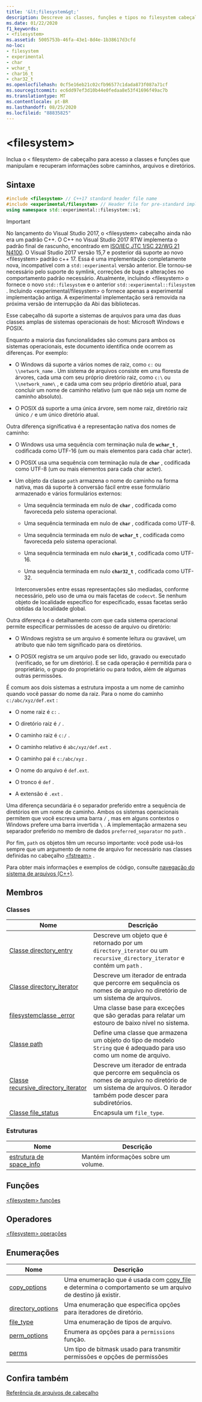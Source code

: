 ```yaml
---
title: '&lt;filesystem&gt;'
description: Descreve as classes, funções e tipos no filesystem cabeçalho da biblioteca C++ padrão.
ms.date: 01/22/2020
f1_keywords:
- <filesystem>
ms.assetid: 5005753b-46fa-43e1-8d4e-1b38617d3cfd
no-loc:
- filesystem
- experimental
- char
- wchar_t
- char16_t
- char32_t
ms.openlocfilehash: 0cf5e16eb21c02cfb96577c1dada873f087a71cf
ms.sourcegitcommit: ec6dd97ef3d10b44e0fedaa8e53f41696f49ac7b
ms.translationtype: MT
ms.contentlocale: pt-BR
ms.lasthandoff: 08/25/2020
ms.locfileid: "88835825"
---
```

# &lt;filesystem&gt;

Inclua o &lt; filesystem> de cabeçalho para acesso a classes e funções que manipulam e recuperam informações sobre caminhos, arquivos e diretórios.

## <a name="syntax"></a>Sintaxe

```cpp
#include <filesystem> // C++17 standard header file name
#include <experimental/filesystem> // Header file for pre-standard implementation
using namespace std::experimental::filesystem::v1;
```

> [!IMPORTANT]
> No lançamento do Visual Studio 2017, o \<filesystem> cabeçalho ainda não era um padrão C++. O C++ no Visual Studio 2017 RTW implementa o padrão final de rascunho, encontrado em [ISO/IEC JTC 1/SC 22/WG 21 N4100](https://wg21.link/n4100). O Visual Studio 2017 versão 15,7 e posterior dá suporte ao novo \<filesystem> padrão c++ 17.
> Essa é uma implementação completamente nova, incompatível com a `std::experimental` versão anterior. Ele tornou-se necessário pelo suporte do symlink, correções de bugs e alterações no comportamento padrão necessário. Atualmente, incluindo \<filesystem> o fornece o novo `std::filesystem` e o anterior `std::experimental::filesystem` . Incluindo \<experimental/filesystem> o fornece apenas a experimental implementação antiga. A experimental implementação será removida na próxima versão de interrupção da Abi das bibliotecas.

Esse cabeçalho dá suporte a sistemas de arquivos para uma das duas classes amplas de sistemas operacionais de host: Microsoft Windows e POSIX.

Enquanto a maioria das funcionalidades são comuns para ambos os sistemas operacionais, este documento identifica onde ocorrem as diferenças. Por exemplo:

- O Windows dá suporte a vários nomes de raiz, como `c:` ou `\\network_name` . Um sistema de arquivos consiste em uma floresta de árvores, cada uma com seu próprio diretório raiz, como `c:\` ou `\\network_name\` , e cada uma com seu próprio diretório atual, para concluir um nome de caminho relativo (um que não seja um nome de caminho absoluto).

- O POSIX dá suporte a uma única árvore, sem nome raiz, diretório raiz único `/` e um único diretório atual.

Outra diferença significativa é a representação nativa dos nomes de caminho:

- O Windows usa uma sequência com terminação nula de **`wchar_t`** , codificada como UTF-16 (um ou mais elementos para cada char acter).

- O POSIX usa uma sequência com terminação nula de **`char`** , codificada como UTF-8 (um ou mais elementos para cada char acter).

- Um objeto da classe `path` armazena o nome do caminho na forma nativa, mas dá suporte à conversão fácil entre esse formulário armazenado e vários formulários externos:

  - Uma sequência terminada em nulo de **`char`** , codificada como favoreceda pelo sistema operacional.

  - Uma sequência terminada em nulo de **`char`** , codificada como UTF-8.

  - Uma sequência terminada em nulo de **`wchar_t`** , codificada como favoreceda pelo sistema operacional.

  - Uma sequência terminada em nulo **`char16_t`** , codificada como UTF-16.

  - Uma sequência terminada em nulo **`char32_t`** , codificada como UTF-32.

  Interconversões entre essas representações são mediadas, conforme necessário, pelo uso de uma ou mais facetas de `codecvt`. Se nenhum objeto de localidade específico for especificado, essas facetas serão obtidas da localidade global.

Outra diferença é o detalhamento com que cada sistema operacional permite especificar permissões de acesso de arquivo ou diretório:

- O Windows registra se um arquivo é somente leitura ou gravável, um atributo que não tem significado para os diretórios.

- O POSIX registra se um arquivo pode ser lido, gravado ou executado (verificado, se for um diretório). E se cada operação é permitida para o proprietário, o grupo do proprietário ou para todos, além de algumas outras permissões.

É comum aos dois sistemas a estrutura imposta a um nome de caminho quando você passar do nome da raiz. Para o nome do caminho `c:/abc/xyz/def.ext` :

- O nome raiz é `c:` .

- O diretório raiz é `/` .

- O caminho raiz é `c:/` .

- O caminho relativo é `abc/xyz/def.ext` .

- O caminho pai é `c:/abc/xyz` .

- O nome do arquivo é `def.ext`.

- O tronco é `def` .

- A extensão é `.ext` .

Uma diferença secundária é o separador preferido entre a sequência de diretórios em um nome de caminho. Ambos os sistemas operacionais permitem que você escreva uma barra `/` , mas em alguns contextos o Windows prefere uma barra invertida `\` . A implementação armazena seu separador preferido no membro de dados `preferred_separator` no `path` .

Por fim, `path` os objetos têm um recurso importante: você pode usá-los sempre que um argumento de nome de arquivo for necessário nas classes definidas no cabeçalho [\<fstream>](fstream.md) .

Para obter mais informações e exemplos de código, consulte [navegação do sistema de arquivos (C++)](../standard-library/file-system-navigation.md).

## <a name="members"></a>Membros

### <a name="classes"></a>Classes

|Nome|Descrição|
|-|-|
|[Classe directory_entry](../standard-library/directory-entry-class.md)|Descreve um objeto que é retornado por um `directory_iterator` ou um `recursive_directory_iterator` e contém um `path` .|
|[Classe directory_iterator](../standard-library/directory-iterator-class.md)|Descreve um iterador de entrada que percorre em sequência os nomes de arquivo no diretório de um sistema de arquivos.|
|[filesystemclasse _error](../standard-library/filesystem-error-class.md)|Uma classe base para exceções que são geradas para relatar um estouro de baixo nível no sistema.|
|[Classe path](../standard-library/path-class.md)|Define uma classe que armazena um objeto do tipo de modelo `String` que é adequado para uso como um nome de arquivo.|
|[Classe recursive_directory_iterator](../standard-library/recursive-directory-iterator-class.md)|Descreve um iterador de entrada que percorre em sequência os nomes de arquivo no diretório de um sistema de arquivos. O iterador também pode descer para subdiretórios.|
|[Classe file_status](../standard-library/file-status-class.md)|Encapsula um `file_type`.|

### <a name="structs"></a>Estruturas

|Nome|Descrição|
|-|-|
|[estrutura de space_info](../standard-library/space-info-structure.md)|Mantém informações sobre um volume.|

## <a name="functions"></a>Funções

[\<filesystem> funções](../standard-library/filesystem-functions.md)

## <a name="operators"></a>Operadores

[\<filesystem> operações](../standard-library/filesystem-operators.md)

## <a name="enumerations"></a>Enumerações

|Nome|Descrição|
|-|-|
|[copy_options](../standard-library/filesystem-enumerations.md#copy_options)|Uma enumeração que é usada com [copy_file](../standard-library/filesystem-functions.md#copy_file) e determina o comportamento se um arquivo de destino já existir.|
|[directory_options](../standard-library/filesystem-enumerations.md#directory_options)|Uma enumeração que especifica opções para iteradores de diretório.|
|[file_type](../standard-library/filesystem-enumerations.md#file_type)|Uma enumeração de tipos de arquivo.|
|[perm_options](../standard-library/filesystem-enumerations.md#perm_options)| Enumera as opções para a `permissions` função. |
|[perms](../standard-library/filesystem-enumerations.md#perms)|Um tipo de bitmask usado para transmitir permissões e opções de permissões|

## <a name="see-also"></a>Confira também

[Referência de arquivos de cabeçalho](../standard-library/cpp-standard-library-header-files.md)
